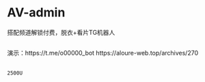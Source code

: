 # AV-admin
搭配频道解锁付费，脱衣+看片TG机器人
<!-- wp:image {"sizeSlug":"large"} -->
<figure class="wp-block-image size-large"><img src="https://input-s3.mn.input.im/donate-group/7/20240921/20240921_1726911194.png" alt=""/></figure>
<!-- /wp:image -->

<!-- wp:paragraph -->

<!-- /wp:paragraph -->

<!-- wp:paragraph -->
<p>演示：https://t.me/o00000_bot
https://aloure-web.top/archives/270


<!-- wp:paragraph -->
<p><br><code>2500U</code></p>
<!-- /wp:paragraph -->
